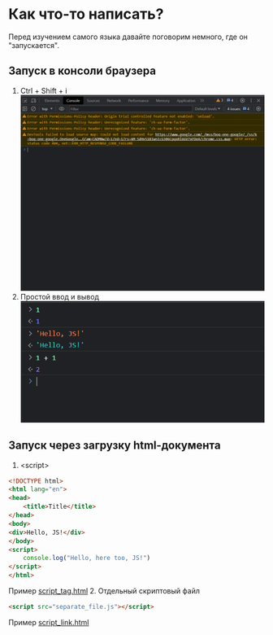 # Как что-то написать?

Перед изучением самого языка давайте поговорим немного, где он "запускается".

## Запуск в консоли браузера

1. Ctrl + Shift + i
![img.png](utils/console.png)
2. Простой ввод и вывод
![img.png](utils/console_ex.png)

## Запуск через загрузку html-документа

1. \<script>
```html
<!DOCTYPE html>
<html lang="en">
<head>
    <title>Title</title>
</head>
<body>
<div>Hello, JS!</div>
</body>
<script>
    console.log("Hello, here too, JS!")
</script>
</html>
```
Пример [script_tag.html](working_materials/script_tag.html)
2. Отдельный скриптовый файл
```html
<script src="separate_file.js"></script>
```
Пример [script_link.html](working_materials/script_link.html)